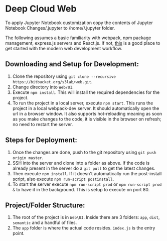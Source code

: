 # Deep Cloud Web #

To apply Jupyter Notebook customization copy the contents of Jupyter Notebook Changes/.jupyter to /home/<user>/.jupyter folder.

The following assumes a basic familiarity with webpack, npm package management, express.js servers and React.js. If not, [this](https://www.codementor.io/tamizhvendan/beginner-guide-setup-reactjs-environment-npm-babel-6-webpack-du107r9zr) is a good place to get started with the modern web development workflow.  

## Downloading and Setup for Development:
1. Clone the repository using `git clone --recursive https://bitbucket.org/s3lab/web.git`.
2. Change directory into `Web/UI`.
3. Execute `npm install`. This will install the required dependencies for the project.
4. To run the project in a local server, execute `npm start`. This runs the project in a local webpack-dev server. It should automatically open the url in a browser window. It also supports hot-reloading meaning as soon as you make changes to the code, it is visible in the browser on refresh; no need to restart the server.

## Steps for Deployment:
1. Once the changes are done, push to the git repository using `git push origin master`.
2. SSH into the server and clone into a folder as above. If the code is already present in the server do a `git pull` to get the latest changes.
3. Then execute `npm install`. If it doesn't automatically run the post-install script, also execute `npm run-script postinstall`.
4. To start the server execute `npm run-script prod` or `npm run-script prod &` to have it in the background. This is setup to execute on port 80.

## Project/Folder Structure:
1. The root of the project is in `Web\UI`. Inside there are 3 folders: `app`, `dist`, `semantic` and a handful of files.
2. The `app` folder is where the actual code resides. `index.js` is the entry point.

